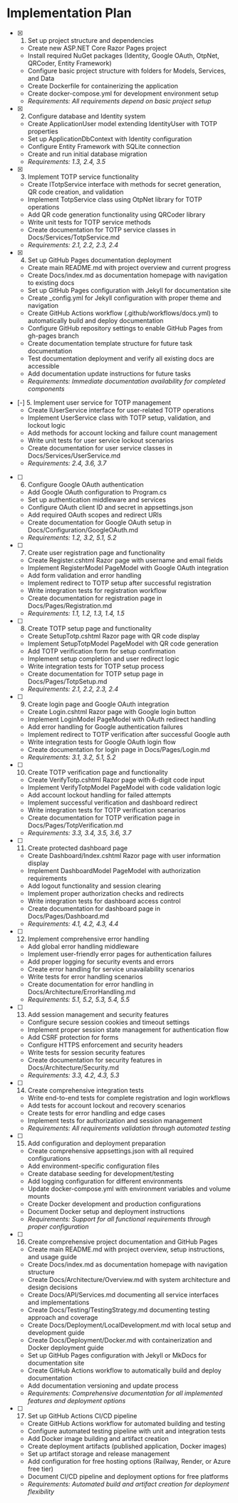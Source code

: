 # Implementation Plan

- [x] 1. Set up project structure and dependencies
  - Create new ASP.NET Core Razor Pages project
  - Install required NuGet packages (Identity, Google OAuth, OtpNet, QRCoder, Entity Framework)
  - Configure basic project structure with folders for Models, Services, and Data
  - Create Dockerfile for containerizing the application
  - Create docker-compose.yml for development environment setup
  - _Requirements: All requirements depend on basic project setup_

- [x] 2. Configure database and Identity system
  - Create ApplicationUser model extending IdentityUser with TOTP properties
  - Set up ApplicationDbContext with Identity configuration
  - Configure Entity Framework with SQLite connection
  - Create and run initial database migration
  - _Requirements: 1.3, 2.4, 3.5_

- [x] 3. Implement TOTP service functionality
  - Create ITotpService interface with methods for secret generation, QR code creation, and validation
  - Implement TotpService class using OtpNet library for TOTP operations
  - Add QR code generation functionality using QRCoder library
  - Write unit tests for TOTP service methods
  - Create documentation for TOTP service classes in Docs/Services/TotpService.md
  - _Requirements: 2.1, 2.2, 2.3, 2.4_

- [x] 4. Set up GitHub Pages documentation deployment
  - Create main README.md with project overview and current progress
  - Create Docs/index.md as documentation homepage with navigation to existing docs
  - Set up GitHub Pages configuration with Jekyll for documentation site
  - Create _config.yml for Jekyll configuration with proper theme and navigation
  - Create GitHub Actions workflow (.github/workflows/docs.yml) to automatically build and deploy documentation
  - Configure GitHub repository settings to enable GitHub Pages from gh-pages branch
  - Create documentation template structure for future task documentation
  - Test documentation deployment and verify all existing docs are accessible
  - Add documentation update instructions for future tasks
  - _Requirements: Immediate documentation availability for completed components_

- [-] 5. Implement user service for TOTP management
  - Create IUserService interface for user-related TOTP operations
  - Implement UserService class with TOTP setup, validation, and lockout logic
  - Add methods for account locking and failure count management
  - Write unit tests for user service lockout scenarios
  - Create documentation for user service classes in Docs/Services/UserService.md
  - _Requirements: 2.4, 3.6, 3.7_

- [ ] 6. Configure Google OAuth authentication
  - Add Google OAuth configuration to Program.cs
  - Set up authentication middleware and services
  - Configure OAuth client ID and secret in appsettings.json
  - Add required OAuth scopes and redirect URIs
  - Create documentation for Google OAuth setup in Docs/Configuration/GoogleOAuth.md
  - _Requirements: 1.2, 3.2, 5.1, 5.2_

- [ ] 7. Create user registration page and functionality
  - Create Register.cshtml Razor page with username and email fields
  - Implement RegisterModel PageModel with Google OAuth integration
  - Add form validation and error handling
  - Implement redirect to TOTP setup after successful registration
  - Write integration tests for registration workflow
  - Create documentation for registration page in Docs/Pages/Registration.md
  - _Requirements: 1.1, 1.2, 1.3, 1.4, 1.5_

- [ ] 8. Create TOTP setup page and functionality
  - Create SetupTotp.cshtml Razor page with QR code display
  - Implement SetupTotpModel PageModel with QR code generation
  - Add TOTP verification form for setup confirmation
  - Implement setup completion and user redirect logic
  - Write integration tests for TOTP setup process
  - Create documentation for TOTP setup page in Docs/Pages/TotpSetup.md
  - _Requirements: 2.1, 2.2, 2.3, 2.4_

- [ ] 9. Create login page and Google OAuth integration
  - Create Login.cshtml Razor page with Google login button
  - Implement LoginModel PageModel with OAuth redirect handling
  - Add error handling for Google authentication failures
  - Implement redirect to TOTP verification after successful Google auth
  - Write integration tests for Google OAuth login flow
  - Create documentation for login page in Docs/Pages/Login.md
  - _Requirements: 3.1, 3.2, 5.1, 5.2_

- [ ] 10. Create TOTP verification page and functionality
  - Create VerifyTotp.cshtml Razor page with 6-digit code input
  - Implement VerifyTotpModel PageModel with code validation logic
  - Add account lockout handling for failed attempts
  - Implement successful verification and dashboard redirect
  - Write integration tests for TOTP verification scenarios
  - Create documentation for TOTP verification page in Docs/Pages/TotpVerification.md
  - _Requirements: 3.3, 3.4, 3.5, 3.6, 3.7_

- [ ] 11. Create protected dashboard page
  - Create Dashboard/Index.cshtml Razor page with user information display
  - Implement DashboardModel PageModel with authorization requirements
  - Add logout functionality and session clearing
  - Implement proper authorization checks and redirects
  - Write integration tests for dashboard access control
  - Create documentation for dashboard page in Docs/Pages/Dashboard.md
  - _Requirements: 4.1, 4.2, 4.3, 4.4_

- [ ] 12. Implement comprehensive error handling
  - Add global error handling middleware
  - Implement user-friendly error pages for authentication failures
  - Add proper logging for security events and errors
  - Create error handling for service unavailability scenarios
  - Write tests for error handling scenarios
  - Create documentation for error handling in Docs/Architecture/ErrorHandling.md
  - _Requirements: 5.1, 5.2, 5.3, 5.4, 5.5_

- [ ] 13. Add session management and security features
  - Configure secure session cookies and timeout settings
  - Implement proper session state management for authentication flow
  - Add CSRF protection for forms
  - Configure HTTPS enforcement and security headers
  - Write tests for session security features
  - Create documentation for security features in Docs/Architecture/Security.md
  - _Requirements: 3.3, 4.2, 4.3, 5.3_

- [ ] 14. Create comprehensive integration tests
  - Write end-to-end tests for complete registration and login workflows
  - Add tests for account lockout and recovery scenarios
  - Create tests for error handling and edge cases
  - Implement tests for authorization and session management
  - _Requirements: All requirements validation through automated testing_

- [ ] 15. Add configuration and deployment preparation
  - Create comprehensive appsettings.json with all required configurations
  - Add environment-specific configuration files
  - Create database seeding for development/testing
  - Add logging configuration for different environments
  - Update docker-compose.yml with environment variables and volume mounts
  - Create Docker development and production configurations
  - Document Docker setup and deployment instructions
  - _Requirements: Support for all functional requirements through proper configuration_

- [ ] 16. Create comprehensive project documentation and GitHub Pages
  - Create main README.md with project overview, setup instructions, and usage guide
  - Create Docs/index.md as documentation homepage with navigation structure
  - Create Docs/Architecture/Overview.md with system architecture and design decisions
  - Create Docs/API/Services.md documenting all service interfaces and implementations
  - Create Docs/Testing/TestingStrategy.md documenting testing approach and coverage
  - Create Docs/Deployment/LocalDevelopment.md with local setup and development guide
  - Create Docs/Deployment/Docker.md with containerization and Docker deployment guide
  - Set up GitHub Pages configuration with Jekyll or MkDocs for documentation site
  - Create GitHub Actions workflow to automatically build and deploy documentation
  - Add documentation versioning and update process
  - _Requirements: Comprehensive documentation for all implemented features and deployment options_

- [ ] 17. Set up GitHub Actions CI/CD pipeline
  - Create GitHub Actions workflow for automated building and testing
  - Configure automated testing pipeline with unit and integration tests
  - Add Docker image building and artifact creation
  - Create deployment artifacts (published application, Docker images)
  - Set up artifact storage and release management
  - Add configuration for free hosting options (Railway, Render, or Azure free tier)
  - Document CI/CD pipeline and deployment options for free platforms
  - _Requirements: Automated build and artifact creation for deployment flexibility_